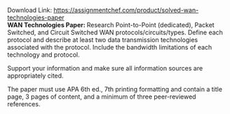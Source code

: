 Download Link: https://assignmentchef.com/product/solved-wan-technologies-paper
<br>
<strong>WAN Technologies Paper: </strong>Research Point-to-Point (dedicated), Packet Switched, and Circuit Switched WAN protocols/circuits/types.  Define each protocol and describe at least two data transmission technologies associated with the protocol.  Include the bandwidth limitations of each technology and protocol.

Support your information and make sure all information sources are appropriately cited.

The paper must use APA 6th ed., 7th printing formatting and contain a title page, 3 pages of content, and a minimum of three peer-reviewed references.